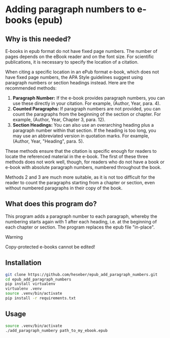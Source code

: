 # Adding paragraph numbers to e-books (epub)

## Why is this needed?

E-books in epub format do not have fixed page numbers. The number of pages depends on the eBook reader and on the font size. For scientific publications, it is necessary to specify the location of a citation.

When citing a specific location in an ePub format e-book, which does not have fixed page numbers, the APA Style guidelines suggest using paragraph numbers or section headings instead. Here are the recommended methods:

1. **Paragraph Number:** If the e-book provides paragraph numbers, you can use these directly in your citation. For example, (Author, Year, para. 4).
2. **Counted Paragraphs:** If paragraph numbers are not provided, you can count the paragraphs from the beginning of the section or chapter. For example, (Author, Year, Chapter 3, para. 12).
3. **Section Headings:** You can also use an overarching heading plus a paragraph number within that section. If the heading is too long, you may use an abbreviated version in quotation marks. For example, (Author, Year, "Heading", para. 5).

These methods ensure that the citation is specific enough for readers to locate the referenced material in the e-book. The first of these three methods does not work well, though, for readers who do not have a book or e-book with absolute paragraph numbers, numbered throughout the book.

Methods 2 and 3 are much more suitable, as it is not too difficult for the reader to count the paragraphs starting from a chapter or section, even without numbered paragraphs in their copy of the book.

## What does this program do?

This program adds a paragraph number to each paragraph, whereby the numbering starts again with 1 after each heading, i.e. at the beginning of each chapter or section. The program replaces the epub file "in-place".

> [!WARNING]
> Copy-protected e-books cannot be edited!

## Installation

```sh
git clone https://github.com/heseber/epub_add_paragraph_numbers.git
cd epub_add_paragraph_numbers
pip install virtualenv
virtualenv .venv
source .venv/bin/activate
pip install -r requirements.txt
```

## Usage

```sh
source .venv/bin/activate
./add_paragraph_numbery path_to_my_ebook.epub
```
